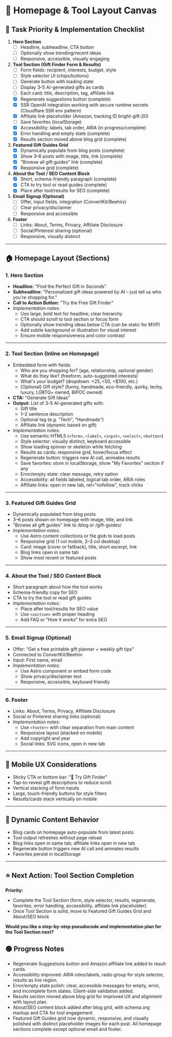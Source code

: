 # 🧩 Homepage & Tool Layout Canvas

## 🚦 Task Priority & Implementation Checklist

1. **Hero Section**
   - [ ] Headline, subheadline, CTA button
   - [ ] Optionally show trending/recent ideas
   - [ ] Responsive, accessible, visually engaging
2. **Tool Section (Gift Finder Form & Results)**
   - [ ] Form fields: recipient, interests, budget, style
   - [ ] Style selector UI (chips/buttons)
   - [ ] Generate button with loading state
   - [ ] Display 3–5 AI-generated gifts as cards
   - [ ] Each card: title, description, tag, affiliate link
   - [x] Regenerate suggestions button (complete)
   - [x] SSR OpenAI integration working with secure runtime secrets (Cloudflare SSR env pattern)
   - [x] Affiliate link placeholder (Amazon, tracking ID bright-gift-20)
   - [ ] Save favorites (localStorage)
   - [x] Accessibility: labels, tab order, ARIA (in progress/complete)
   - [x] Error handling and empty state (complete)
   - [x] Results section moved above blog grid (complete)
3. **Featured Gift Guides Grid**
   - [x] Dynamically populate from blog posts (complete)
   - [x] Show 3–6 posts with image, title, link (complete)
   - [x] "Browse all gift guides" link (complete)
   - [x] Responsive grid (complete)
4. **About the Tool / SEO Content Block**
   - [x] Short, schema-friendly paragraph (complete)
   - [x] CTA to try tool or read guides (complete)
   - [x] Place after tool/results for SEO (complete)
5. **Email Signup (Optional)**
   - [ ] Offer, input fields, integration (ConvertKit/Beehiiv)
   - [ ] Clear privacy/disclaimer
   - [ ] Responsive and accessible
6. **Footer**
   - [ ] Links: About, Terms, Privacy, Affiliate Disclosure
   - [ ] Social/Pinterest sharing (optional)
   - [ ] Responsive, visually distinct

---

## 🏠 Homepage Layout (Sections)

### 1. **Hero Section**
- **Headline:** "Find the Perfect Gift in Seconds"
- **Subheadline:** "Personalized gift ideas powered by AI – just tell us who you're shopping for."
- **Call to Action Button:** "Try the Free Gift Finder"
- *Implementation notes:*
  - Use large, bold text for headline; clear hierarchy
  - CTA should scroll to tool section or focus form
  - Optionally show trending ideas below CTA (can be static for MVP)
  - Add subtle background or illustration for visual interest
  - Ensure mobile responsiveness and color contrast

---

### 2. **Tool Section (Inline on Homepage)**
- Embedded form with fields:
  - Who are you shopping for? (age, relationship, optional gender)
  - What do they like? (freeform, auto-suggested interests)
  - What's your budget? (dropdown: <$25, <$50, <$100, etc.)
  - [Optional] Gift style? (funny, handmade, eco-friendly, quirky, techy, luxury, LGBTQ+ owned, BIPOC owned)
- **CTA:** "Generate Gift Ideas"
- **Output:** List of 3–5 AI-generated gifts with:
  - Gift title
  - 1–2 sentence description
  - Optional tag (e.g. "Tech", "Handmade")
  - Affiliate link (dynamic based on gift)
- *Implementation notes:*
  - Use semantic HTML5 (`<form>`, `<label>`, `<input>`, `<select>`, `<button>`)
  - Style selector: visually distinct, keyboard accessible
  - Show loading spinner or skeleton while fetching
  - Results as cards: responsive grid, hover/focus effect
  - Regenerate button: triggers new AI call, animates results
  - Save favorites: store in localStorage, show "My Favorites" section if any
  - Error/empty state: clear message, retry option
  - Accessibility: all fields labeled, logical tab order, ARIA roles
  - Affiliate links: open in new tab, rel="nofollow", track clicks

---

### 3. **Featured Gift Guides Grid**
- Dynamically populated from blog posts
- 3–6 posts shown on homepage with image, title, and link
- "Browse all gift guides" link to /blog or /gift-guides/
- *Implementation notes:*
  - Use Astro content collections or file glob to load posts
  - Responsive grid (1 col mobile, 2–3 col desktop)
  - Card: image (cover or fallback), title, short excerpt, link
  - Blog links open in same tab
  - Show most recent or featured posts

---

### 4. **About the Tool / SEO Content Block**
- Short paragraph about how the tool works
- Schema-friendly copy for SEO
- CTA to try the tool or read gift guides
- *Implementation notes:*
  - Place after tool/results for SEO value
  - Use `<section>` with proper heading
  - Add FAQ or "How it works" for extra SEO

---

### 5. **Email Signup (Optional)**
- Offer: "Get a free printable gift planner + weekly gift tips"
- Connected to ConvertKit/Beehiiv
- Input: First name, email
- *Implementation notes:*
  - Use Astro component or embed form code
  - Show privacy/disclaimer text
  - Responsive, accessible, keyboard friendly

---

### 6. **Footer**
- Links: About, Terms, Privacy, Affiliate Disclosure
- Social or Pinterest sharing links (optional)
- *Implementation notes:*
  - Use `<footer>` with clear separation from main content
  - Responsive layout (stacked on mobile)
  - Add copyright and year
  - Social links: SVG icons, open in new tab

---

## 📲 Mobile UX Considerations
- Sticky CTA or bottom bar: "🎁 Try Gift Finder"
- Tap-to-reveal gift descriptions to reduce scroll
- Vertical stacking of form inputs
- Large, touch-friendly buttons for style filters
- Results/cards stack vertically on mobile

---

## 🔄 Dynamic Content Behavior
- Blog cards on homepage auto-populate from latest posts
- Tool output refreshes without page reload
- Blog links open in same tab; affiliate links open in new tab
- Regenerate button triggers new AI call and animates results
- Favorites persist in localStorage

---

## ⭐️ Next Action: Tool Section Completion
**Priority:**
- Complete the Tool Section (form, style selector, results, regenerate, favorites, error handling, accessibility, affiliate link placeholder)
- Once Tool Section is solid, move to Featured Gift Guides Grid and About/SEO block

**Would you like a step-by-step pseudocode and implementation plan for the Tool Section next?**

## 🟢 Progress Notes
- Regenerate Suggestions button and Amazon affiliate link added to result cards.
- Accessibility improved: ARIA roles/labels, radio group for style selector, results as live region.
- Error/empty state polish: clear, accessible messages for empty, error, and incomplete form states. Client-side validation added.
- Results section moved above blog grid for improved UX and alignment with layout plan.
- About/SEO content block added after blog grid, with schema.org markup and CTA for tool engagement.
- Featured Gift Guides grid now dynamic, responsive, and visually polished with distinct placeholder images for each post. All homepage sections complete except optional email and footer.

